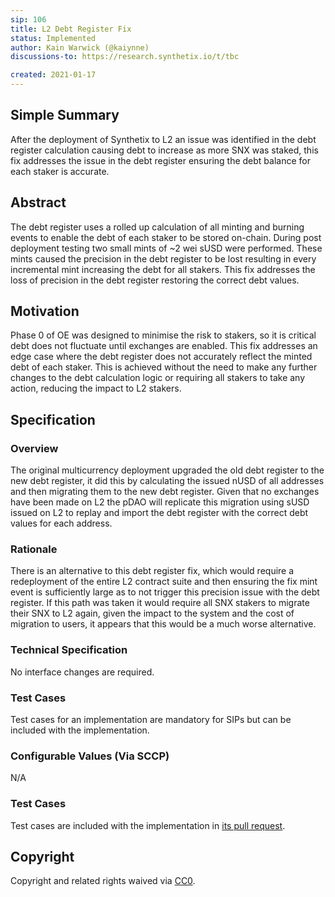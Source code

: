 ```yaml
---
sip: 106
title: L2 Debt Register Fix
status: Implemented
author: Kain Warwick (@kaiynne)
discussions-to: https://research.synthetix.io/t/tbc

created: 2021-01-17
---
```


<!--You can leave these HTML comments in your merged SIP and delete the visible duplicate text guides, they will not appear and may be helpful to refer to if you edit it again. This is the suggested template for new SIPs. Note that an SIP number will be assigned by an editor. When opening a pull request to submit your SIP, please use an abbreviated title in the filename, `sip-draft_title_abbrev.md`. The title should be 44 characters or less.-->

## Simple Summary

<!--"If you can't explain it simply, you don't understand it well enough." Simply describe the outcome the proposed changes intends to achieve. This should be non-technical and accessible to a casual community member.-->

After the deployment of Synthetix to L2 an issue was identified in the debt register calculation causing debt to increase as more SNX was staked, this fix addresses the issue in the debt register ensuring the debt balance for each staker is accurate.

## Abstract

<!--A short (~200 word) description of the proposed change, the abstract should clearly describe the proposed change. This is what *will* be done if the SIP is implemented, not *why* it should be done or *how* it will be done. If the SIP proposes deploying a new contract, write, "we propose to deploy a new contract that will do x".-->

The debt register uses a rolled up calculation of all minting and burning events to enable the debt of each staker to be stored on-chain. During post deployment testing two small mints of ~2 wei sUSD were performed. These mints caused the precision in the debt register to be lost resulting in every incremental mint increasing the debt for all stakers. This fix addresses the loss of precision in the debt register restoring the correct debt values.

## Motivation

<!--This is the problem statement. This is the *why* of the SIP. It should clearly explain *why* the current state of the protocol is inadequate.  It is critical that you explain *why* the change is needed, if the SIP proposes changing how something is calculated, you must address *why* the current calculation is innaccurate or wrong. This is not the place to describe how the SIP will address the issue!-->

Phase 0 of OE was designed to minimise the risk to stakers, so it is critical debt does not fluctuate until exchanges are enabled. This fix addresses an edge case where the debt register does not accurately reflect the minted debt of each staker. This is achieved without the need to make any further changes to the debt calculation logic or requiring all stakers to take any action, reducing the impact to L2 stakers.

## Specification

<!--The specification should describe the syntax and semantics of any new feature, there are five sections
1. Overview
2. Rationale
3. Technical Specification
4. Test Cases
5. Configurable Values
-->

### Overview

<!--This is a high level overview of *how* the SIP will solve the problem. The overview should clearly describe how the new feature will be implemented.-->

The original multicurrency deployment upgraded the old debt register to the new debt register, it did this by calculating the issued nUSD of all addresses and then migrating them to the new debt register. Given that no exchanges have been made on L2 the pDAO will replicate this migration using sUSD issued on L2 to replay and import the debt register with the correct debt values for each address.

### Rationale

<!--This is where you explain the reasoning behind how you propose to solve the problem. Why did you propose to implement the change in this way, what were the considerations and trade-offs. The rationale fleshes out what motivated the design and why particular design decisions were made. It should describe alternate designs that were considered and related work. The rationale may also provide evidence of consensus within the community, and should discuss important objections or concerns raised during discussion.-->

There is an alternative to this debt register fix, which would require a redeployment of the entire L2 contract suite and then ensuring the fix mint event is sufficiently large as to not trigger this precision issue with the debt register. If this path was taken it would require all SNX stakers to migrate their SNX to L2 again, given the impact to the system and the cost of migration to users, it appears that this would be a much worse alternative.

### Technical Specification

<!--The technical specification should outline the public API of the changes proposed. That is, changes to any of the interfaces Synthetix currently exposes or the creations of new ones.-->

No interface changes are required.

### Test Cases

<!--Test cases for an implementation are mandatory for SIPs but can be included with the implementation..-->

Test cases for an implementation are mandatory for SIPs but can be included with the implementation.

### Configurable Values (Via SCCP)

<!--Please list all values configurable via SCCP under this implementation.-->

N/A

### Test Cases

<!--Test cases for an implementation are mandatory for SIPs but can be included with the implementation..-->

Test cases are included with the implementation in [its pull request](https://github.com/Synthetixio/synthetix/pull/811).

## Copyright

Copyright and related rights waived via [CC0](https://creativecommons.org/publicdomain/zero/1.0/).
